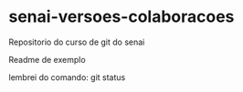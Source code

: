 # senai-versoes-colaboracoes
Repositorio do curso de git do senai

Readme de exemplo

lembrei do comando: git status
